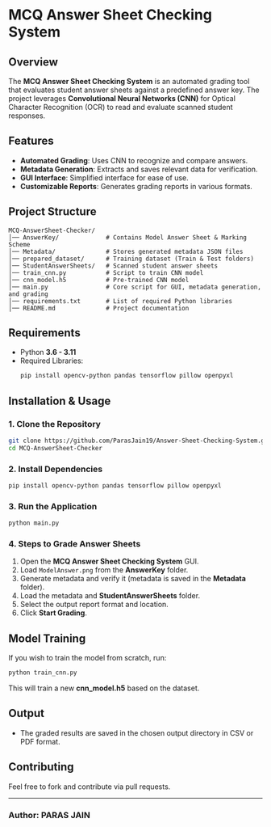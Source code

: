 # MCQ Answer Sheet Checking System

## Overview
The **MCQ Answer Sheet Checking System** is an automated grading tool that evaluates student answer sheets against a predefined answer key. The project leverages **Convolutional Neural Networks (CNN)** for Optical Character Recognition (OCR) to read and evaluate scanned student responses.

## Features
- **Automated Grading**: Uses CNN to recognize and compare answers.
- **Metadata Generation**: Extracts and saves relevant data for verification.
- **GUI Interface**: Simplified interface for ease of use.
- **Customizable Reports**: Generates grading reports in various formats.

## Project Structure
```
MCQ-AnswerSheet-Checker/
│── AnswerKey/             # Contains Model Answer Sheet & Marking Scheme
│── Metadata/              # Stores generated metadata JSON files
│── prepared_dataset/      # Training dataset (Train & Test folders)
│── StudentAnswerSheets/   # Scanned student answer sheets
│── train_cnn.py           # Script to train CNN model
│── cnn_model.h5           # Pre-trained CNN model
│── main.py                # Core script for GUI, metadata generation, and grading
│── requirements.txt       # List of required Python libraries
│── README.md              # Project documentation
```

## Requirements
- Python **3.6 - 3.11**
- Required Libraries:
  ```bash
  pip install opencv-python pandas tensorflow pillow openpyxl
  ```

## Installation & Usage
### 1. Clone the Repository
```bash
git clone https://github.com/ParasJain19/Answer-Sheet-Checking-System.git
cd MCQ-AnswerSheet-Checker
```

### 2. Install Dependencies
```bash
pip install opencv-python pandas tensorflow pillow openpyxl
```
### 3. Run the Application
```bash
python main.py
```

### 4. Steps to Grade Answer Sheets
1. Open the **MCQ Answer Sheet Checking System** GUI.
2. Load `ModelAnswer.png` from the **AnswerKey** folder.
3. Generate metadata and verify it (metadata is saved in the **Metadata** folder).
4. Load the metadata and **StudentAnswerSheets** folder.
5. Select the output report format and location.
6. Click **Start Grading**.

## Model Training
If you wish to train the model from scratch, run:
```bash
python train_cnn.py
```
This will train a new **cnn_model.h5** based on the dataset.

## Output
- The graded results are saved in the chosen output directory in CSV or PDF format.

## Contributing
Feel free to fork and contribute via pull requests.


---
### Author: PARAS JAIN


